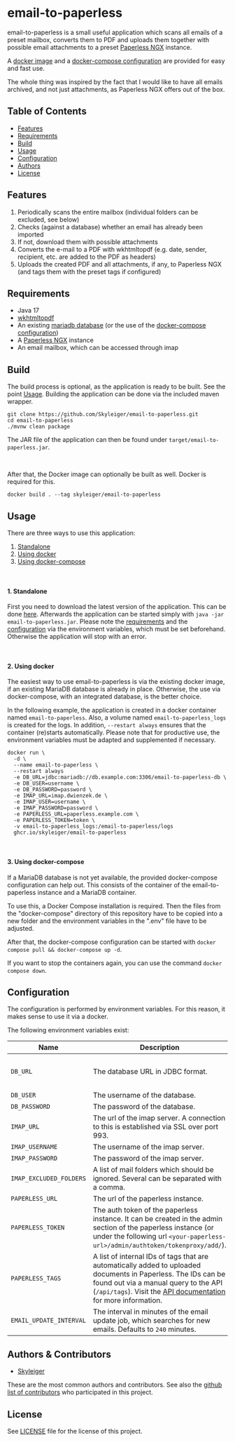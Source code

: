 # email-to-paperless

email-to-paperless is a small useful application which scans all emails of a preset mailbox, converts them to PDF and
uploads them together with possible email attachments to a
preset [Paperless NGX](https://github.com/paperless-ngx/paperless-ngx) instance.

A [docker image](#2-using-docker) and a [docker-compose configuration](#3-using-docker-compose) are provided for easy
and fast use.

The whole thing was inspired by the fact that I would like to have all emails archived, and not just attachments, as
Paperless NGX offers out of the box.

## Table of Contents

* [Features](#features)
* [Requirements](#requirements)
* [Build](#build)
* [Usage](#usage)
* [Configuration](#configuration)
* [Authors](#authors--contributors)
* [License](#license)

## Features

1. Periodically scans the entire mailbox (individual folders can be excluded, see below)
2. Checks (against a database) whether an email has already been imported
3. If not, download them with possible attachments
4. Converts the e-mail to a PDF with wkhtmltopdf (e.g. date, sender, recipient, etc. are added to the PDF as headers)
5. Uploads the created PDF and all attachments, if any, to Paperless NGX (and tags them with the preset tags if
   configured)

## Requirements

* Java 17
* [wkhtmltopdf](https://github.com/wkhtmltopdf/wkhtmltopdf)
* An existing [mariadb database](https://mariadb.org/) (or the use of
  the [docker-compose configuration](#3-using-docker-compose))
* A [Paperless NGX](https://github.com/paperless-ngx/paperless-ngx) instance
* An email mailbox, which can be accessed through imap

## Build

The build process is optional, as the application is ready to be built. See the point [Usage](#usage).
Building the application can be done via the included maven wrapper.

```
git clone https://github.com/Skyleiger/email-to-paperless.git
cd email-to-paperless
./mvnw clean package
```

The JAR file of the application can then be found under `target/email-to-paperless.jar`.

<br>

After that, the Docker image can optionally be built as well. Docker is required for this.

```
docker build . --tag skyleiger/email-to-paperless
```

## Usage

There are three ways to use this application:

1. [Standalone](#1-standalone)
2. [Using docker](#2-using-docker)
3. [Using docker-compose](#3-using-docker-compose)

<br>

#### 1. Standalone

First you need to download the latest version of the application. This can be
done [here](https://github.com/Skyleiger/email-to-paperless/releases/download/latest/email-to-paperless.jar).
Afterwards the application can be started simply with `java -jar email-to-paperless.jar`.
Please note the [requirements](#requirements) and the [configuration](#configuration) via the environment variables,
which must be set beforehand.
Otherwise the application will stop with an error.

<br>

#### 2. Using docker

The easiest way to use email-to-paperless is via the existing docker image,
if an existing MariaDB database is already in place.
Otherwise, the use via docker-compose, with an integrated database, is the better choice.

In the following example, the application is created in a docker container named `email-to-paperless`.
Also, a volume named `email-to-paperless_logs` is created for the logs.
In addition, `--restart always` ensures that the container (re)starts automatically.
Please note that for productive use, the environment variables must be adapted and supplemented if necessary.

```
docker run \
  -d \
  --name email-to-paperless \
  --restart always
  -e DB_URL=jdbc:mariadb://db.example.com:3306/email-to-paperless-db \
  -e DB_USER=username \
  -e DB_PASSWORD=password \
  -e IMAP_URL=imap.dwienzek.de \
  -e IMAP_USER=username \
  -e IMAP_PASSWORD=password \
  -e PAPERLESS_URL=paperless.example.com \
  -e PAPERLESS_TOKEN=token \
  -v email-to-paperless_logs:/email-to-paperless/logs
  ghcr.io/skyleiger/email-to-paperless
```

<br>

#### 3. Using docker-compose

If a MariaDB database is not yet available, the provided docker-compose configuration can help out.
This consists of the container of the email-to-paperless instance and a MariaDB container.

To use this, a Docker Compose installation is required. Then the files from the "docker-compose" directory of this
repository have to be copied into a new folder and the environment variables in the ".env" file have to be adjusted.

After that, the docker-compose configuration can be started with `docker compose pull && docker-compose up -d`.

If you want to stop the containers again, you can use the command `docker compose down`.

## Configuration

The configuration is performed by environment variables.
For this reason, it makes sense to use it via a docker.

The following environment variables exist:

| Name                    | Description                                                                                                                                                                                                                                                                        | Required |                                                                                    Example                                                                                    | 
|-------------------------|------------------------------------------------------------------------------------------------------------------------------------------------------------------------------------------------------------------------------------------------------------------------------------|----------|:-----------------------------------------------------------------------------------------------------------------------------------------------------------------------------:|
| `DB_URL`                | The database URL in JDBC format.                                                                                                                                                                                                                                                   | Yes      | `jdbc:mariadb://db.example.com:3306/email-to-paperless-db` where `db.example.com` is the database url, `3306` the database port and `email-to-paperless-db` the database name |
| `DB_USER`               | The username of the database.                                                                                                                                                                                                                                                      | Yes      |                                      `username`                                                                                    <br/>                                      |
| `DB_PASSWORD`           | The password of the database.                                                                                                                                                                                                                                                      | Yes      |                                                                                  `password`                                                                                   |
| `IMAP_URL`              | The url of the imap server. A connection to this is established via SSL over port 993.                                                                                                                                                                                             | Yes      |                                                                              `imap.example.com`                                                                               |
| `IMAP_USERNAME`         | The username of the imap server.                                                                                                                                                                                                                                                   | Yes      |                                                                              `inbox@example.com`                                                                              |
| `IMAP_PASSWORD`         | The password of the imap server.                                                                                                                                                                                                                                                   | Yes      |                                                                                  `password`                                                                                   |
| `IMAP_EXCLUDED_FOLDERS` | A list of mail folders which should be ignored. Several can be separated with a comma.                                                                                                                                                                                             | No       |                                                                               `Trash,Sent,Junk`                                                                               |
| `PAPERLESS_URL`         | The url of the paperless instance.                                                                                                                                                                                                                                                 | Yes      |                                                                            `paperless.example.com`                                                                            |
| `PAPERLESS_TOKEN`       | The auth token of the paperless instance. It can be created in the admin section of the paperless instance (or under the following url `<your-paperless-url>/admin/authtoken/tokenproxy/add/`).                                                                                    | Yes      |                                                                                  `password`                                                                                   |
| `PAPERLESS_TAGS`        | A list of internal IDs of tags that are automatically added to uploaded documents in Paperless. The IDs can be found out via a manual query to the API (`/api/tags`). Visit the [API documentation](https://paperless-ngx.readthedocs.io/en/latest/api.html) for more information. | No       |                                                                                  `13,26,49`                                                                                   |
| `EMAIL_UPDATE_INTERVAL` | The interval in minutes of the email update job, which searches for new emails. Defaults to `240` minutes.                                                                                                                                                                         | No       |                                                                                     `240`                                                                                     |

## Authors & Contributors

* [Skyleiger](https://github.com/Skyleiger)

These are the most common authors and contributors.
See also the [github list of contributors](https://github.com/Skyleiger/email-to-paperless/contributors) who
participated in
this project.

## License

See [LICENSE](https://github.com/Skyleiger/email-to-paperless/blob/master/LICENSE) file for the license of this
project.
